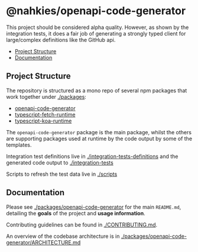 # @nahkies/openapi-code-generator

This project should be considered alpha quality. However, as shown by the integration tests, it does a fair job of 
generating a strongly typed client for large/complex definitions like the GitHub api.

<!-- toc -->

- [Project Structure](#project-structure)
- [Documentation](#documentation)

<!-- tocstop -->

## Project Structure
The repository is structured as a mono repo of several npm packages that work together under [./packages](./packages):
- [openapi-code-generator](./packages/openapi-code-generator)
- [typescript-fetch-runtime](./packages/typescript-fetch-runtime)
- [typescript-koa-runtime](./packages/typescript-koa-runtime)

The `openapi-code-generator` package is the main package, whilst the others are supporting packages used at runtime by
the code output by some of the templates.

Integration test definitions live in [./integration-tests-definitions](./integration-tests-definitions) and the generated
code output to [./integration-tests](./integration-tests)

Scripts to refresh the test data live in [./scripts](./scripts)

## Documentation
Please see [./packages/openapi-code-generator](./packages/openapi-code-generator) for the main `README.md`, detailing the **goals**
of the project and **usage information**.

Contributing guidelines can be found in [./CONTRIBUTING.md](./CONTRIBUTING.md).

An overview of the codebase architecture is in [./packages/openapi-code-generator/ARCHITECTURE.md](./packages/openapi-code-generator/ARCHITECTURE.md)

